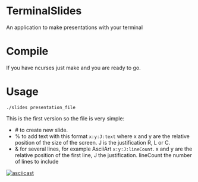 # TerminalSlides

An application to make presentations with your terminal

# Compile

If you have ncurses just make and you are ready to go.

# Usage

```./slides presentation_file```

This is the first version so the file is very simple:

* \# to create new slide.
* % to add text with this format ```x:y:J:text``` where x and y are the relative
	position of the size of the screen. J is the justification R, L or C.
* & for several lines, for example AsciiArt ```x:y:J:lineCount```. x and y are the
	relative position of the first line, J the justification.
	lineCount the number of lines to include


[![asciicast](https://asciinema.org/a/nbjNwyEtWhW6rz4oHpdvESOxd.png)](https://asciinema.org/a/nbjNwyEtWhW6rz4oHpdvESOxd)